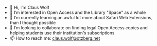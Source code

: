 - 👋 Hi, I’m Claus Wolf
- 👀 I’m interested in Open Access and the Library "Space" as a whole
- 🌱 I’m currently learning an awful lot more about Safari Web Extensions, than I thought possible
- 💞️ I’m looking to collaborate on finding legal Open Access copies and helping students use their institution's subscriptions
- 📫 How to reach me: claus.wolf@otzberg.net

<!---
otzbergnet/otzbergnet is a ✨ special ✨ repository because its `README.md` (this file) appears on your GitHub profile.
You can click the Preview link to take a look at your changes.
--->
